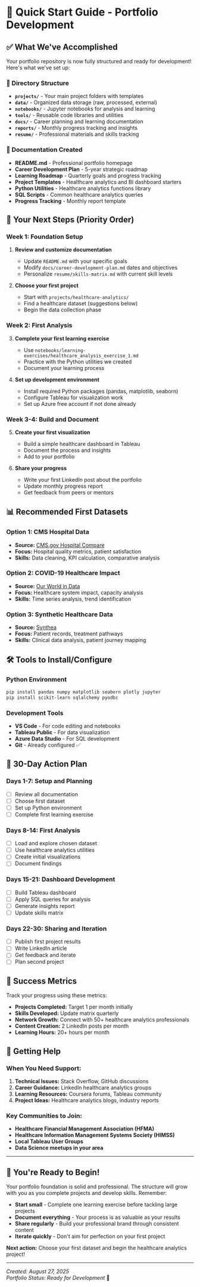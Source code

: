 # 🚀 Quick Start Guide - Portfolio Development

## ✅ What We've Accomplished
Your portfolio repository is now fully structured and ready for development! Here's what we've set up:

### 📁 Directory Structure
- **`projects/`** - Your main project folders with templates
- **`data/`** - Organized data storage (raw, processed, external)
- **`notebooks/`** - Jupyter notebooks for analysis and learning
- **`tools/`** - Reusable code libraries and utilities
- **`docs/`** - Career planning and learning documentation
- **`reports/`** - Monthly progress tracking and insights
- **`resume/`** - Professional materials and skills tracking

### 📝 Documentation Created
- **README.md** - Professional portfolio homepage
- **Career Development Plan** - 5-year strategic roadmap
- **Learning Roadmap** - Quarterly goals and progress tracking
- **Project Templates** - Healthcare analytics and BI dashboard starters
- **Python Utilities** - Healthcare analytics functions library
- **SQL Scripts** - Common healthcare analytics queries
- **Progress Tracking** - Monthly report template

## 🎯 Your Next Steps (Priority Order)

### Week 1: Foundation Setup
1. **Review and customize documentation**
   - Update `README.md` with your specific goals
   - Modify `docs/career-development-plan.md` dates and objectives
   - Personalize `resume/skills-matrix.md` with current skill levels

2. **Choose your first project**
   - Start with `projects/healthcare-analytics/` 
   - Find a healthcare dataset (suggestions below)
   - Begin the data collection phase

### Week 2: First Analysis
3. **Complete your first learning exercise**
   - Use `notebooks/learning-exercises/healthcare_analysis_exercise_1.md`
   - Practice with the Python utilities we created
   - Document your learning process

4. **Set up development environment**
   - Install required Python packages (pandas, matplotlib, seaborn)
   - Configure Tableau for visualization work
   - Set up Azure free account if not done already

### Week 3-4: Build and Document
5. **Create your first visualization**
   - Build a simple healthcare dashboard in Tableau
   - Document the process and insights
   - Add to your portfolio

6. **Share your progress**
   - Write your first LinkedIn post about the portfolio
   - Update monthly progress report
   - Get feedback from peers or mentors

## 📊 Recommended First Datasets

### Option 1: CMS Hospital Data
- **Source:** [CMS.gov Hospital Compare](https://www.cms.gov/Medicare/Quality-Initiatives-Patient-Assessment-Instruments/HospitalQualityInits/HospitalCompare)
- **Focus:** Hospital quality metrics, patient satisfaction
- **Skills:** Data cleaning, KPI calculation, comparative analysis

### Option 2: COVID-19 Healthcare Impact
- **Source:** [Our World in Data](https://ourworldindata.org/coronavirus)
- **Focus:** Healthcare system impact, capacity analysis
- **Skills:** Time series analysis, trend identification

### Option 3: Synthetic Healthcare Data
- **Source:** [Synthea](https://synthetichealth.github.io/synthea/)
- **Focus:** Patient records, treatment pathways
- **Skills:** Clinical data analysis, patient journey mapping

## 🛠️ Tools to Install/Configure

### Python Environment
```bash
pip install pandas numpy matplotlib seaborn plotly jupyter
pip install scikit-learn sqlalchemy pyodbc
```

### Development Tools
- **VS Code** - For code editing and notebooks
- **Tableau Public** - For data visualization
- **Azure Data Studio** - For SQL development
- **Git** - Already configured ✅

## 📅 30-Day Action Plan

### Days 1-7: Setup and Planning
- [ ] Review all documentation
- [ ] Choose first dataset
- [ ] Set up Python environment
- [ ] Complete first learning exercise

### Days 8-14: First Analysis
- [ ] Load and explore chosen dataset
- [ ] Use healthcare analytics utilities
- [ ] Create initial visualizations
- [ ] Document findings

### Days 15-21: Dashboard Development
- [ ] Build Tableau dashboard
- [ ] Apply SQL queries for analysis
- [ ] Generate insights report
- [ ] Update skills matrix

### Days 22-30: Sharing and Iteration
- [ ] Publish first project results
- [ ] Write LinkedIn article
- [ ] Get feedback and iterate
- [ ] Plan second project

## 🎯 Success Metrics

Track your progress using these metrics:
- **Projects Completed:** Target 1 per month initially
- **Skills Developed:** Update matrix quarterly
- **Network Growth:** Connect with 50+ healthcare analytics professionals
- **Content Creation:** 2 LinkedIn posts per month
- **Learning Hours:** 20+ hours per month

## 🤝 Getting Help

### When You Need Support:
1. **Technical Issues:** Stack Overflow, GitHub discussions
2. **Career Guidance:** LinkedIn healthcare analytics groups
3. **Learning Resources:** Coursera forums, Tableau community
4. **Project Ideas:** Healthcare analytics blogs, industry reports

### Key Communities to Join:
- **Healthcare Financial Management Association (HFMA)**
- **Healthcare Information Management Systems Society (HIMSS)**
- **Local Tableau User Groups**
- **Data Science meetups in your area**

---

## 🎉 You're Ready to Begin!

Your portfolio foundation is solid and professional. The structure will grow with you as you complete projects and develop skills. Remember:

- **Start small** - Complete one learning exercise before tackling large projects
- **Document everything** - Your process is as valuable as your results
- **Share regularly** - Build your professional brand through consistent content
- **Iterate quickly** - Don't aim for perfection on your first project

**Next action:** Choose your first dataset and begin the healthcare analytics project!

---
*Created: August 27, 2025*  
*Portfolio Status: Ready for Development* 🚀
